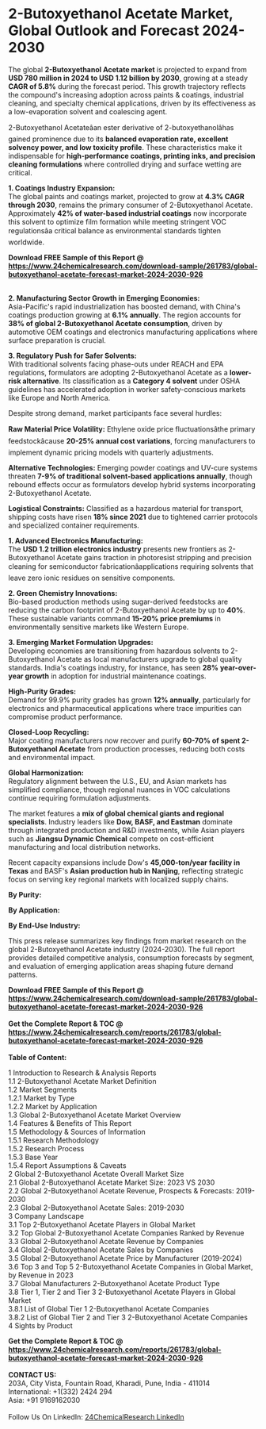 <h1>2-Butoxyethanol Acetate Market, Global Outlook and Forecast 2024-2030</h1><p>The global <strong>2-Butoxyethanol Acetate market</strong> is projected to expand from <strong>USD 780 million in 2024 to USD 1.12 billion by 2030</strong>, growing at a steady <strong>CAGR of 5.8%</strong> during the forecast period. This growth trajectory reflects the compound's increasing adoption across paints &amp; coatings, industrial cleaning, and specialty chemical applications, driven by its effectiveness as a low-evaporation solvent and coalescing agent.</p><p>2-Butoxyethanol Acetateâan ester derivative of 2-butoxyethanolâhas gained prominence due to its <strong>balanced evaporation rate, excellent solvency power, and low toxicity profile</strong>. These characteristics make it indispensable for <strong>high-performance coatings, printing inks, and precision cleaning formulations</strong> where controlled drying and surface wetting are critical.</p><p><strong>1. Coatings Industry Expansion:</strong><br>
The global paints and coatings market, projected to grow at <strong>4.3% CAGR through 2030</strong>, remains the primary consumer of 2-Butoxyethanol Acetate. Approximately <strong>42% of water-based industrial coatings</strong> now incorporate this solvent to optimize film formation while meeting stringent VOC regulationsâa critical balance as environmental standards tighten worldwide.</p><div><b>Download FREE Sample of this Report @ 
            <a href="https://www.24chemicalresearch.com/download-sample/261783/global-butoxyethanol-acetate-forecast-market-2024-2030-926">
            https://www.24chemicalresearch.com/download-sample/261783/global-butoxyethanol-acetate-forecast-market-2024-2030-926</a></b></div><br><p><strong>2. Manufacturing Sector Growth in Emerging Economies:</strong><br>
Asia-Pacific's rapid industrialization has boosted demand, with China's coatings production growing at <strong>6.1% annually</strong>. The region accounts for <strong>38% of global 2-Butoxyethanol Acetate consumption</strong>, driven by automotive OEM coatings and electronics manufacturing applications where surface preparation is crucial.</p><p><strong>3. Regulatory Push for Safer Solvents:</strong><br>
With traditional solvents facing phase-outs under REACH and EPA regulations, formulators are adopting 2-Butoxyethanol Acetate as a <strong>lower-risk alternative</strong>. Its classification as a <strong>Category 4 solvent</strong> under OSHA guidelines has accelerated adoption in worker safety-conscious markets like Europe and North America.</p><p>Despite strong demand, market participants face several hurdles:</p><p><strong>Raw Material Price Volatility:</strong> Ethylene oxide price fluctuationsâthe primary feedstockâcause <strong>20-25% annual cost variations</strong>, forcing manufacturers to implement dynamic pricing models with quarterly adjustments.</p><p><strong>Alternative Technologies:</strong> Emerging powder coatings and UV-cure systems threaten <strong>7-9% of traditional solvent-based applications annually</strong>, though rebound effects occur as formulators develop hybrid systems incorporating 2-Butoxyethanol Acetate.</p><p><strong>Logistical Constraints:</strong> Classified as a hazardous material for transport, shipping costs have risen <strong>18% since 2021</strong> due to tightened carrier protocols and specialized container requirements.</p><p><strong>1. Advanced Electronics Manufacturing:</strong><br>
The <strong>USD 1.2 trillion electronics industry</strong> presents new frontiers as 2-Butoxyethanol Acetate gains traction in photoresist stripping and precision cleaning for semiconductor fabricationâapplications requiring solvents that leave zero ionic residues on sensitive components.</p><p><strong>2. Green Chemistry Innovations:</strong><br>
Bio-based production methods using sugar-derived feedstocks are reducing the carbon footprint of 2-Butoxyethanol Acetate by up to <strong>40%</strong>. These sustainable variants command <strong>15-20% price premiums</strong> in environmentally sensitive markets like Western Europe.</p><p><strong>3. Emerging Market Formulation Upgrades:</strong><br>
Developing economies are transitioning from hazardous solvents to 2-Butoxyethanol Acetate as local manufacturers upgrade to global quality standards. India's coatings industry, for instance, has seen <strong>28% year-over-year growth</strong> in adoption for industrial maintenance coatings.</p><p><strong>High-Purity Grades:</strong><br>
	Demand for 99.9% purity grades has grown <strong>12% annually</strong>, particularly for electronics and pharmaceutical applications where trace impurities can compromise product performance.</p><p><strong>Closed-Loop Recycling:</strong><br>
	Major coating manufacturers now recover and purify <strong>60-70% of spent 2-Butoxyethanol Acetate</strong> from production processes, reducing both costs and environmental impact.</p><p><strong>Global Harmonization:</strong><br>
	Regulatory alignment between the U.S., EU, and Asian markets has simplified compliance, though regional nuances in VOC calculations continue requiring formulation adjustments.</p><p>The market features a <strong>mix of global chemical giants and regional specialists</strong>. Industry leaders like <strong>Dow, BASF, and Eastman</strong> dominate through integrated production and R&amp;D investments, while Asian players such as <strong>Jiangsu Dynamic Chemical</strong> compete on cost-efficient manufacturing and local distribution networks.</p><p>Recent capacity expansions include Dow's <strong>45,000-ton/year facility in Texas</strong> and BASF's <strong>Asian production hub in Nanjing</strong>, reflecting strategic focus on serving key regional markets with localized supply chains.</p><p><strong>By Purity:</strong></p><p><strong>By Application:</strong></p><p><strong>By End-Use Industry:</strong></p><p>This press release summarizes key findings from market research on the global 2-Butoxyethanol Acetate industry (2024-2030). The full report provides detailed competitive analysis, consumption forecasts by segment, and evaluation of emerging application areas shaping future demand patterns.</p><div><b>Download FREE Sample of this Report @ 
            <a href="https://www.24chemicalresearch.com/download-sample/261783/global-butoxyethanol-acetate-forecast-market-2024-2030-926">
            https://www.24chemicalresearch.com/download-sample/261783/global-butoxyethanol-acetate-forecast-market-2024-2030-926</a></b></div><br><div><b>Get the Complete Report & TOC @ 
            <a href="https://www.24chemicalresearch.com/reports/261783/global-butoxyethanol-acetate-forecast-market-2024-2030-926">
            https://www.24chemicalresearch.com/reports/261783/global-butoxyethanol-acetate-forecast-market-2024-2030-926</a></b></div><br>
            <b>Table of Content:</b><p>1 Introduction to Research & Analysis Reports<br />
    1.1 2-Butoxyethanol Acetate Market Definition<br />
    1.2 Market Segments<br />
        1.2.1 Market by Type<br />
        1.2.2 Market by Application<br />
    1.3 Global 2-Butoxyethanol Acetate Market Overview<br />
    1.4 Features & Benefits of This Report<br />
    1.5 Methodology & Sources of Information<br />
        1.5.1 Research Methodology<br />
        1.5.2 Research Process<br />
        1.5.3 Base Year<br />
        1.5.4 Report Assumptions & Caveats<br />
2 Global 2-Butoxyethanol Acetate Overall Market Size<br />
    2.1 Global 2-Butoxyethanol Acetate Market Size: 2023 VS 2030<br />
    2.2 Global 2-Butoxyethanol Acetate Revenue, Prospects & Forecasts: 2019-2030<br />
    2.3 Global 2-Butoxyethanol Acetate Sales: 2019-2030<br />
3 Company Landscape<br />
    3.1 Top 2-Butoxyethanol Acetate Players in Global Market<br />
    3.2 Top Global 2-Butoxyethanol Acetate Companies Ranked by Revenue<br />
    3.3 Global 2-Butoxyethanol Acetate Revenue by Companies<br />
    3.4 Global 2-Butoxyethanol Acetate Sales by Companies<br />
    3.5 Global 2-Butoxyethanol Acetate Price by Manufacturer (2019-2024)<br />
    3.6 Top 3 and Top 5 2-Butoxyethanol Acetate Companies in Global Market, by Revenue in 2023<br />
    3.7 Global Manufacturers 2-Butoxyethanol Acetate Product Type<br />
    3.8 Tier 1, Tier 2 and Tier 3 2-Butoxyethanol Acetate Players in Global Market<br />
        3.8.1 List of Global Tier 1 2-Butoxyethanol Acetate Companies<br />
        3.8.2 List of Global Tier 2 and Tier 3 2-Butoxyethanol Acetate Companies<br />
4 Sights by Product</p><div><b>Get the Complete Report & TOC @ 
            <a href="https://www.24chemicalresearch.com/reports/261783/global-butoxyethanol-acetate-forecast-market-2024-2030-926">
            https://www.24chemicalresearch.com/reports/261783/global-butoxyethanol-acetate-forecast-market-2024-2030-926</a></b></div><br><b>CONTACT US:</b><br>
            203A, City Vista, Fountain Road, Kharadi, Pune, India - 411014<br>
            International: +1(332) 2424 294<br>
            Asia: +91 9169162030 <br><br>
            Follow Us On LinkedIn: <a href="https://www.linkedin.com/company/24chemicalresearch/">24ChemicalResearch LinkedIn</a>